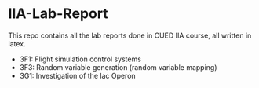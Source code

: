# IIA-Lab-Report

This repo contains all the lab reports done in CUED IIA course, all written in latex.
* 3F1: Flight simulation control systems
* 3F3: Random variable generation (random variable mapping)
* 3G1: Investigation of the lac Operon
